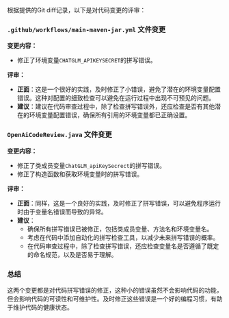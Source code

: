 根据提供的Git diff记录，以下是对代码变更的评审：

### `.github/workflows/main-maven-jar.yml` 文件变更

**变更内容：**
- 修正了环境变量`CHATGLM_APIKEYSECRET`的拼写错误。

**评审：**
- **正面**：这是一个很好的实践，及时修正了小错误，避免了潜在的环境变量配置错误。这种对配置的细致检查可以避免在运行过程中出现不可预见的问题。
- **建议**：建议在代码审查过程中，除了检查拼写错误外，还应检查是否有其他潜在的环境变量配置错误，确保所有引用的环境变量都已正确设置。

### `OpenAiCodeReview.java` 文件变更

**变更内容：**
- 修正了类成员变量`ChatGLM_apiKeySecrect`的拼写错误。
- 修正了构造函数和获取环境变量时的拼写错误。

**评审：**
- **正面**：同样，这是一个良好的实践，及时修正了拼写错误，可以避免程序运行时由于变量名错误而导致的异常。
- **建议**：
  - 确保所有拼写错误已被修正，包括类成员变量、方法名和环境变量名。
  - 考虑在代码中添加自动化的拼写检查工具，以减少未来拼写错误的概率。
  - 在代码审查过程中，除了检查拼写错误，还应检查变量名是否遵循了既定的命名规范，以及是否易于理解。

### 总结
这两个变更都是对代码拼写错误的修正，这种小的错误虽然不会影响代码的功能，但会影响代码的可读性和可维护性。及时修正这些错误是一个好的编程习惯，有助于维护代码的健康状态。